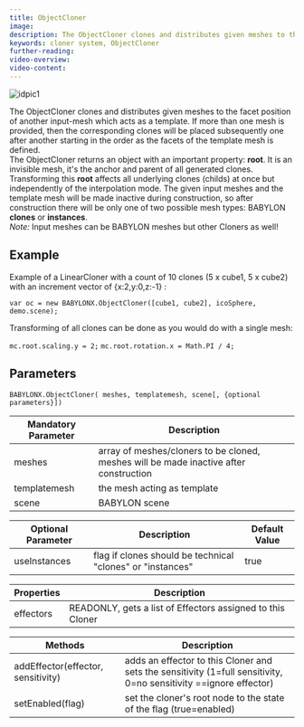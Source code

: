 ```yaml
---
title: ObjectCloner
image: 
description: The ObjectCloner clones and distributes given meshes to the facet position of another input-mesh which acts as a template.
keywords: cloner system, ObjectCloner
further-reading:
video-overview:
video-content:
---
```


![idpic1](/img/toolsAndResources/clonerSystem/objectcloner.jpg "ObjectCloner")

The ObjectCloner clones and distributes given meshes to the facet position of another input-mesh which acts as a template. If more than one mesh is provided, then the corresponding clones will be placed subsequently one after another starting in the order as the facets of the template mesh is defined.  
The ObjectCloner returns an object with an important property: **root**. It is an invisible mesh, it's the anchor and parent of all generated clones. Transforming this **root** affects all underlying clones (childs) at once but independently of the interpolation mode. The given input meshes and the template mesh will be made inactive during construction, so after construction there will be only one of two possible mesh types: BABYLON **clones** or **instances**.  
*Note:* Input meshes can be BABYLON meshes but other Cloners as well!

## Example
Example of a LinearCloner with a count of 10 clones (5 x cube1, 5 x cube2) with an increment vector of {x:2,y:0,z:-1} :

`var oc = new BABYLONX.ObjectCloner([cube1, cube2], icoSphere, demo.scene);`

Transforming of all clones can be done as you would do with a single mesh:

`mc.root.scaling.y = 2;`
`mc.root.rotation.x = Math.PI / 4;`


## Parameters
`BABYLONX.ObjectCloner( meshes, templatemesh, scene[, {optional parameters}])` 

Mandatory Parameter | Description 
--------------------|------------
meshes| array of meshes/cloners to be cloned, meshes will be made inactive after construction
templatemesh| the mesh acting as template
scene|BABYLON scene

Optional Parameter | Description | Default Value
-------------------|-------------|--------------
useInstances| flag if clones should be technical "clones" or "instances" | true


Properties | Description 
------------|-------------
effectors| READONLY, gets a list of Effectors assigned to this Cloner

Methods | Description 
------------|-------------
addEffector(effector, sensitivity)| adds an effector to this Cloner and sets the sensitivity (1=full sensitivity, 0=no sensitivity ==ignore effector)
setEnabled(flag)|set the cloner's root node to the state of the flag (true=enabled) 
